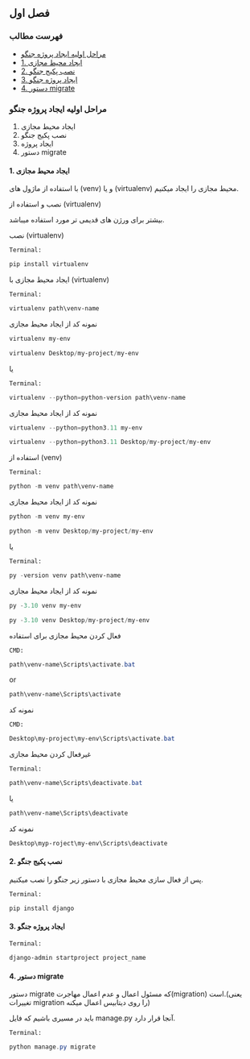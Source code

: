 ## فصل اول

### فهرست مطالب

- [مراحل اولیه ایجاد پروژه جنگو](#مراحل-اولیه-ایجاد-پروژه-جنگو)
- [1. ایجاد محیط مجازی](#1.-ایجاد-محیط-مجازی)
- [2. نصب پکیج جنگو](#2.-نصب-پکیج-جنگو)
- [3. ایجاد پروژه جنگو](#3.-ایجاد-پروژه-جنگو)
- [4. دستور migrate](#4.-دستور-migrate)

### مراحل اولیه ایجاد پروژه جنگو <a id="مراحل-اولیه-ایجاد-پروژه-جنگو"></a>

1. ایجاد محیط مجازی
2. نصب پکیج جنگو
3. ایجاد پروژه
4. دستور migrate

#### 1. ایجاد محیط مجازی <a id="1.-ایجاد-محیط-مجازی"></a>

با استفاده از ماژول های (venv) و یا (virtualenv) محیط مجازی را ایجاد میکنیم.

نصب و استفاده از (virtualenv)

بیشتر برای ورژن های قدیمی تر مورد استفاده میباشد.

نصب (virtualenv)

``Terminal:``

```powershell
pip install virtualenv
```

ایجاد محیط مجازی با (virtualenv)

``Terminal:``

```powershell
virtualenv path\venv-name
```

 نمونه کد از ایجاد محیط مجازی

```powershell
virtualenv my-env
```

```powershell
virtualenv Desktop/my-project/my-env
```

یا

``Terminal:``

```powershell
virtualenv --python=python-version path\venv-name
```

 نمونه کد از ایجاد محیط مجازی

```powershell
virtualenv --python=python3.11 my-env
```

```powershell
virtualenv --python=python3.11 Desktop/my-project/my-env
```

استفاده از (venv)

``Terminal:``

```powershell
python -m venv path\venv-name
```

 نمونه کد از ایجاد محیط مجازی

```powershell
python -m venv my-env
```

```powershell
python -m venv Desktop/my-project/my-env
```

یا

``Terminal:``

```powershell
py -version venv path\venv-name
```

 نمونه کد از ایجاد محیط مجازی

```powershell
py -3.10 venv my-env
```

```powershell
py -3.10 venv Desktop/my-project/my-env
```

فعال کردن محیط مجازی برای استفاده

``CMD:``

```powershell
path\venv-name\Scripts\activate.bat
```

or

```powershell
path\venv-name\Scripts\activate
```

نمونه کد

``CMD:``

```powershell
Desktop\my-project\my-env\Scripts\activate.bat
```

غیرفعال کردن محیط مجازی

``Terminal:``

```powershell
path\venv-name\Scripts\deactivate.bat
```

یا

```powershell
path\venv-name\Scripts\deactivate
```

نمونه کد

```powershell
Desktop\myp-roject\my-env\Scripts\deactivate
```

#### 2. نصب پکیج جنگو <a id="2.-نصب-پکیج-جنگو"></a>

پس از فعال سازی محیط مجازی با دستور زیر جنگو را نصب میکنیم.

``Terminal:``

```powershell
pip install django
```

#### 3. ایجاد پروژه جنگو <a id="3.-ایجاد-پروژه-جنگو"></a>

``Terminal:``

```powershell
django-admin startproject project_name
```

#### 4. دستور migrate <a id="4.-دستور-migrate"></a>

دستور migrate که مسئول اعمال و عدم اعمال مهاجرت(migration) است.(یعنی تغییرات migration را روی دیتابیس اعمال میکنه)

باید در مسیری باشیم که فایل manage.py آنجا قرار دارد.

``Terminal:``

```powershell
python manage.py migrate
```
